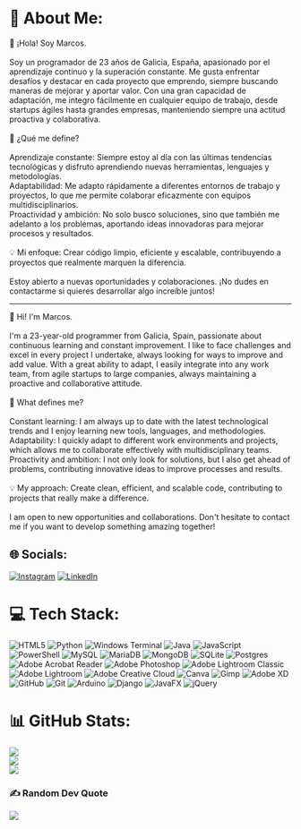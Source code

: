 # 💫 About Me:

👋 ¡Hola! Soy Marcos.<br><br>Soy un programador de 23 años de Galicia, España, apasionado por el aprendizaje continuo y la superación constante. Me gusta enfrentar desafíos y destacar en cada proyecto que emprendo, siempre buscando maneras de mejorar y aportar valor. Con una gran capacidad de adaptación, me integro fácilmente en cualquier equipo de trabajo, desde startups ágiles hasta grandes empresas, manteniendo siempre una actitud proactiva y colaborativa.<br><br>🚀 ¿Qué me define?<br><br>    Aprendizaje constante: Siempre estoy al día con las últimas tendencias tecnológicas y disfruto aprendiendo nuevas herramientas, lenguajes y metodologías.<br>    Adaptabilidad: Me adapto rápidamente a diferentes entornos de trabajo y proyectos, lo que me permite colaborar eficazmente con equipos multidisciplinarios.<br>    Proactividad y ambición: No solo busco soluciones, sino que también me adelanto a los problemas, aportando ideas innovadoras para mejorar procesos y resultados.<br><br>💡 Mi enfoque: Crear código limpio, eficiente y escalable, contribuyendo a proyectos que realmente marquen la diferencia.<br><br>Estoy abierto a nuevas oportunidades y colaboraciones. ¡No dudes en contactarme si quieres desarrollar algo increíble juntos!

---
👋 Hi! I'm Marcos.<br><br>I'm a 23-year-old programmer from Galicia, Spain, passionate about continuous learning and constant improvement. I like to face challenges and excel in every project I undertake, always looking for ways to improve and add value. With a great ability to adapt, I easily integrate into any work team, from agile startups to large companies, always maintaining a proactive and collaborative attitude. <br><br>🚀 What defines me? <br><br> Constant learning: I am always up to date with the latest technological trends and I enjoy learning new tools, languages, and methodologies. <br> Adaptability: I quickly adapt to different work environments and projects, which allows me to collaborate effectively with multidisciplinary teams. <br> Proactivity and ambition: I not only look for solutions, but I also get ahead of problems, contributing innovative ideas to improve processes and results. <br><br>💡 My approach: Create clean, efficient, and scalable code, contributing to projects that really make a difference. <br><br>I am open to new opportunities and collaborations. Don't hesitate to contact me if you want to develop something amazing together!

## 🌐 Socials:
[![Instagram](https://img.shields.io/badge/Instagram-%23E4405F.svg?logo=Instagram&logoColor=white)](https://www.instagram.com/marcos.c.v?utm_source=qr&igsh=MWl2emRjcjV2NmZrdg==) [![LinkedIn](https://img.shields.io/badge/LinkedIn-%230077B5.svg?logo=linkedin&logoColor=white)](https://www.linkedin.com/in/marcos-caetano-v%C3%A1zquez/) 

# 💻 Tech Stack:
![HTML5](https://img.shields.io/badge/html5-%23E34F26.svg?style=for-the-badge&logo=html5&logoColor=white) ![Python](https://img.shields.io/badge/python-3670A0?style=for-the-badge&logo=python&logoColor=ffdd54) ![Windows Terminal](https://img.shields.io/badge/Windows%20Terminal-%234D4D4D.svg?style=for-the-badge&logo=windows-terminal&logoColor=white) ![Java](https://img.shields.io/badge/java-%23ED8B00.svg?style=for-the-badge&logo=openjdk&logoColor=white) ![JavaScript](https://img.shields.io/badge/javascript-%23323330.svg?style=for-the-badge&logo=javascript&logoColor=%23F7DF1E) ![PowerShell](https://img.shields.io/badge/PowerShell-%235391FE.svg?style=for-the-badge&logo=powershell&logoColor=white) ![MySQL](https://img.shields.io/badge/mysql-4479A1.svg?style=for-the-badge&logo=mysql&logoColor=white) ![MariaDB](https://img.shields.io/badge/MariaDB-003545?style=for-the-badge&logo=mariadb&logoColor=white) ![MongoDB](https://img.shields.io/badge/MongoDB-%234ea94b.svg?style=for-the-badge&logo=mongodb&logoColor=white) ![SQLite](https://img.shields.io/badge/sqlite-%2307405e.svg?style=for-the-badge&logo=sqlite&logoColor=white) ![Postgres](https://img.shields.io/badge/postgres-%23316192.svg?style=for-the-badge&logo=postgresql&logoColor=white) ![Adobe Acrobat Reader](https://img.shields.io/badge/Adobe%20Acrobat%20Reader-EC1C24.svg?style=for-the-badge&logo=Adobe%20Acrobat%20Reader&logoColor=white) ![Adobe Photoshop](https://img.shields.io/badge/adobe%20photoshop-%2331A8FF.svg?style=for-the-badge&logo=adobe%20photoshop&logoColor=white) ![Adobe Lightroom Classic](https://img.shields.io/badge/Adobe%20Lightroom%20Classic-31A8FF.svg?style=for-the-badge&logo=Adobe%20Lightroom%20Classic&logoColor=white) ![Adobe Lightroom](https://img.shields.io/badge/Adobe%20Lightroom-31A8FF.svg?style=for-the-badge&logo=Adobe%20Lightroom&logoColor=white) ![Adobe Creative Cloud](https://img.shields.io/badge/Adobe%20Creative%20Cloud-DA1F26.svg?style=for-the-badge&logo=Adobe%20Creative%20Cloud&logoColor=white) ![Canva](https://img.shields.io/badge/Canva-%2300C4CC.svg?style=for-the-badge&logo=Canva&logoColor=white) ![Gimp](https://img.shields.io/badge/Gimp-657D8B?style=for-the-badge&logo=gimp&logoColor=FFFFFF) ![Adobe XD](https://img.shields.io/badge/Adobe%20XD-470137?style=for-the-badge&logo=Adobe%20XD&logoColor=#FF61F6) ![GitHub](https://img.shields.io/badge/github-%23121011.svg?style=for-the-badge&logo=github&logoColor=white) ![Git](https://img.shields.io/badge/git-%23F05033.svg?style=for-the-badge&logo=git&logoColor=white) ![Arduino](https://img.shields.io/badge/-Arduino-00979D?style=for-the-badge&logo=Arduino&logoColor=white) ![Django](https://img.shields.io/badge/django-%23092E20.svg?style=for-the-badge&logo=django&logoColor=white) ![JavaFX](https://img.shields.io/badge/javafx-%23FF0000.svg?style=for-the-badge&logo=javafx&logoColor=white) ![jQuery](https://img.shields.io/badge/jquery-%230769AD.svg?style=for-the-badge&logo=jquery&logoColor=white)
# 📊 GitHub Stats:
![](https://github-readme-stats.vercel.app/api?username=Marcoscv02&theme=aura&hide_border=false&include_all_commits=true&count_private=true)<br/>
![](https://github-readme-streak-stats.herokuapp.com/?user=Marcoscv02&theme=aura&hide_border=false)<br/>
![](https://github-readme-stats.vercel.app/api/top-langs/?username=Marcoscv02&theme=aura&hide_border=false&include_all_commits=true&count_private=true&layout=compact)

### ✍️ Random Dev Quote
![](https://quotes-github-readme.vercel.app/api?type=vetical&theme=radical)


<!-- Proudly created with GPRM ( https://gprm.itsvg.in ) -->

<!--
**Marcoscv02/Marcoscv02** is a ✨ _special_ ✨ repository because its `README.md` (this file) appears on your GitHub profile.

Here are some ideas to get you started:

- 🔭 I’m currently working on ...
- 🌱 I’m currently learning ...
- 👯 I’m looking to collaborate on ...
- 🤔 I’m looking for help with ...
- 💬 Ask me about ...
- 📫 How to reach me: ...
- 😄 Pronouns: ...
- ⚡ Fun fact: ...
-->
